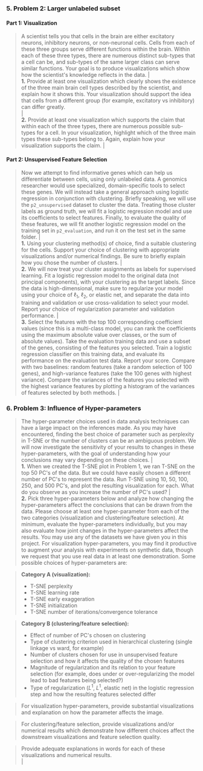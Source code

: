 ### 5. Problem 2: Larger unlabeled subset

#### Part 1: Visualization

>A scientist tells you that cells in the brain are either excitatory neurons, inhibitory neurons, or non-neuronal cells. Cells from each of these three groups serve different functions within the brain. Within each of these three types, there are numerous distinct sub-types that a cell can be, and sub-types of the same larger class can serve similar functions. Your goal is to produce visualizations which show how the scientist's knowledge reflects in the data.
|  
> **1.** Provide at least one visualization which clearly shows the existence of the three main brain cell types described by the scientist, and explain how it shows this. Your visualization should support the idea that cells from a different group (for example, excitatory vs inhibitory) can differ greatly.  
|  
> **2.** Provide at least one visualization which supports the claim that within each of the three types, there are numerous possible sub-types for a cell. In your visualization, highlight which of the three main types these sub-types belong to. Again, explain how your visualization supports the claim.
|  
#### Part 2: Unsupervised Feature Selection

> Now we attempt to find informative genes which can help us differentiate between cells, using only unlabeled data. A genomics researcher would use specialized, domain-specific tools to select these genes. We will instead take a general approach using logistic regression in conjunction with clustering. Briefly speaking, we will use the `p2_unsupervised` dataset to cluster the data. Treating those cluster labels as ground truth, we will fit a logistic regression model and use its coefficients to select features. Finally, to evaluate the quality of these features, we will fit another logistic regression model on the training set in `p2_evaluation`, and run it on the test set in the same folder.
|  
>**1.** Using your clustering method(s) of choice, find a suitable clustering for the cells. Support your choice of clustering with appropriate visualizations and/or numerical findings. Be sure to briefly explain how you chose the number of clusters.
|  
>**2.** We will now treat your cluster assignments as labels for supervised learning. Fit a logistic regression model to the original data (not principal components), with your clustering as the target labels. Since the data is high-dimensional, make sure to regularize your model using your choice of $\ell _1$, $\ell _2$, or elastic net, and separate the data into training and validation or use cross-validation to select your model. Report your choice of regularization parameter and validation performance.
|  
>**3.** Select the features with the top 100 corresponding coefficient values (since this is a multi-class model, you can rank the coefficients using the maximum absolute value over classes, or the sum of absolute values). Take the evaluation training data and use a subset of the genes, consisting of the features you selected. Train a logistic regression classifier on this training data, and evaluate its performance on the evaluation test data. Report your score. Compare with two baselines: random features (take a random selection of 100 genes), and high-variance features (take the 100 genes with highest variance). Compare the variances of the features you selected with the highest variance features by plotting a histogram of the variances of features selected by both methods.
|  
### 6. Problem 3: Influence of Hyper-parameters

> The hyper-parameter choices used in data analysis techniques can have a large impact on the inferences made. As you may have encountered, finding the best choice of parameter such as perplexity in T-SNE or the number of clusters can be an ambiguous problem. We will now investigate the sensitivity of your results to changes in these hyper-parameters, with the goal of understanding how your conclusions may vary depending on these choices.
|  
>**1.** When we created the T-SNE plot in Problem 1, we ran T-SNE on the top 50 PC's of the data. But we could have easily chosen a different number of PC's to represent the data. Run T-SNE using 10, 50, 100, 250, and 500 PC's, and plot the resulting visualization for each. What do you observe as you increase the number of PC's used?
|  
>**2.** Pick three hyper-parameters below and analyze how changing the hyper-parameters affect the conclusions that can be drawn from the data. Please choose at least one hyper-parameter from each of the two categories (visualization and clustering/feature selection). At minimum, evaluate the hyper-parameters individually, but you may also evaluate how joint changes in the hyper-parameters affect the results. You may use any of the datasets we have given you in this project. For visualization hyper-parameters, you may find it productive to augment your analysis with experiments on synthetic data, though we request that you use real data in at least one demonstration.
Some possible choices of hyper-parameters are:

> **Category A (visualization):**
>- T-SNE perplexity
>- T-SNE learning rate
>- T-SNE early exaggeration
>- T-SNE initialization
>- T-SNE number of iterations/convergence tolerance

> **Category B (clustering/feature selection):**
>- Effect of number of PC's chosen on clustering
>- Type of clustering criterion used in hierarchical clustering (single linkage vs ward, for example)
>- Number of clusters chosen for use in unsupervised feature selection and how it affects the quality of the chosen features
>- Magnitude of regularization and its relation to your feature selection (for example, does under or over-regularizing the model lead to bad features being selected?)
>- Type of regularization ($L^1$, $L^1$, elastic net) in the logistic regression step and how the resulting features selected differ

> For visualization hyper-parameters, provide substantial visualizations and explanation on how the parameter affects the image.

> For clustering/feature selection, provide visualizations and/or numerical results which demonstrate how different choices affect the downstream visualizations and feature selection quality.

> Provide adequate explanations in words for each of these visualizations and numerical results.  
|  



